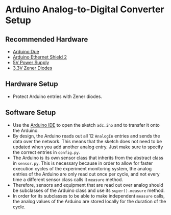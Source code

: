 # Arduino Analog-to-Digital Converter Setup

## Recommended Hardware
  * [Arduino Due](https://store.arduino.cc/arduino-due)
  * [Arduino Ethernet Shield 2](https://store.arduino.cc/arduino-ethernet-shield-2)
  * [5V Power Supply](https://fr.farnell.com/xp-power/vel12us120-eu-ja/adaptateur-ac-dc-12v-1a/dp/2524421)
  * [3.3V Zener Diodes](https://fr.farnell.com/nexperia/bzx79-c3v3/diode-zener-500mw-3-3v/dp/1097229?MER=sy-me-pd-mi-alte)

## Hardware Setup
  * Protect Arduino entries with Zener diodes.

## Software Setup
  * Use the [Arduino IDE](https://www.arduino.cc/en/software) to open the sketch `adc.ino` and to transfer it onto the Arduino.
  * By design, the Arduino reads out all 12 `AnalogIn` entries and sends the data over the network. This means that the sketch does not need to be updated when you add another analog entry. Just make sure to specify the correct entries in `config.py`.
  * The Arduino is its own sensor class that inherits from the abstract class in `sensor.py`. This is necessary because in order to allow for faster execution cycles of the experiment monitoring system, the analog entries of the Arduino are only read out once per cycle, and not every time a different sensor class calls it `measure` method.
  * Therefore, sensors and equipment that are read out over analog should be subclasses of the Arduino class and use its `super().measure` method.
  * In order for its subclasses to be able to make independent `measure` calls, the analog values of the Arduino are stored locally for the duration of the cycle.
